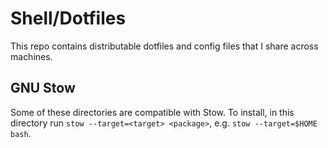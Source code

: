 # Shell/Dotfiles

This repo contains distributable dotfiles and config files that I share across machines.

## GNU Stow

Some of these directories are compatible with Stow. To install, in this directory run `stow --target=<target> <package>`, e.g. `stow --target=$HOME bash`.
